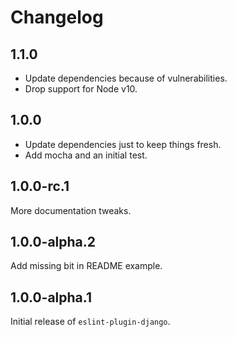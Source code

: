 # Changelog

## 1.1.0

- Update dependencies because of vulnerabilities.
- Drop support for Node v10.

## 1.0.0

- Update dependencies just to keep things fresh.
- Add mocha and an initial test.

## 1.0.0-rc.1

More documentation tweaks.

## 1.0.0-alpha.2

Add missing bit in README example.

## 1.0.0-alpha.1

Initial release of `eslint-plugin-django`.
